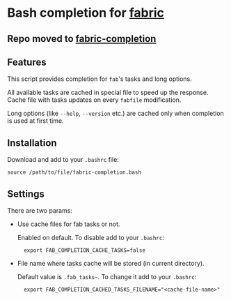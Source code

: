 # Bash completion for [fabric](http://fabfile.org)


## Repo moved to [fabric-completion](https://github.com/kbakulin/fabric-completion)


## Features

This script provides completion for `fab`'s tasks and long options.

All available tasks are cached in special file to speed up the response. Cache file with tasks updates on every `fabfile` modification.

Long options (like `--help`, `--version` etc.) are cached only when completion is used at first time.


## Installation

Download and add to your `.bashrc` file:

    source /path/to/file/fabric-completion.bash


## Settings

There are two params:

* Use cache files for fab tasks or not.

    Enabled on default. To disable add to your `.bashrc`:

        export FAB_COMPLETION_CACHE_TASKS=false

* File name where tasks cache will be stored (in current directory).

    Default value is `.fab_tasks~`. To change it add to your `.bashrc`:

        export FAB_COMPLETION_CACHED_TASKS_FILENAME="<cache-file-name>"
